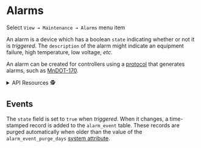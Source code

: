 # Alarms

Select `View ➔ Maintenance ➔ Alarms` menu item

An alarm is a device which has a boolean `state` indicating whether or not it is
_triggered_.  The `description` of the alarm might indicate an equipment
failure, high temperature, low voltage, _etc_.

An alarm can be created for controllers using a [protocol] that generates
alarms, such as [MnDOT-170].

<details>
<summary>API Resources 🕵️ </summary>

* `iris/api/alarm` (primary)
* `iris/api/alarm/{name}`

| Access       | Primary                 | Secondary     |
|--------------|-------------------------|---------------|
| 👁️  View      | name, state             | trigger\_time |
| 🔧 Configure | description, controller | pin           |

</details>

## Events

The `state` field is set to `true` when _triggered_.  When it changes, a
time-stamped record is added to the `alarm_event` table.  These records are
purged automatically when older than the value of the `alarm_event_purge_days`
[system attribute].


[MnDOT-170]: protocols.html#mndot-170
[protocol]: protocols.html
[system attribute]: system_attributes.html
